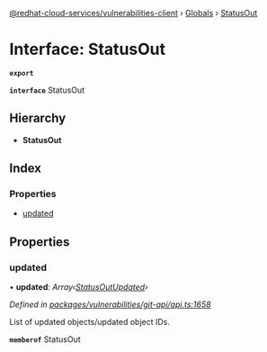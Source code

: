 [@redhat-cloud-services/vulnerabilities-client](../README.md) › [Globals](../globals.md) › [StatusOut](statusout.md)

# Interface: StatusOut

**`export`** 

**`interface`** StatusOut

## Hierarchy

* **StatusOut**

## Index

### Properties

* [updated](statusout.md#updated)

## Properties

###  updated

• **updated**: *Array‹[StatusOutUpdated](statusoutupdated.md)›*

*Defined in [packages/vulnerabilities/git-api/api.ts:1658](https://github.com/RedHatInsights/javascript-clients/blob/master/packages/vulnerabilities/git-api/api.ts#L1658)*

List of updated objects/updated object IDs.

**`memberof`** StatusOut
